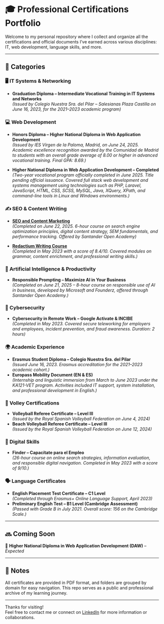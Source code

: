 # 🎓 Professional Certifications Portfolio

Welcome to my personal repository where I collect and organize all the certifications and official documents I’ve earned across various disciplines: IT, web development, language skills, and more.

---

## 📁 Categories

### 🖥️ IT Systems & Networking

- **Graduation Diploma – Intermediate Vocational Training in IT Systems and Networks**  
  _(Issued by Colegio Nuestra Sra. del Pilar – Salesianas Plaza Castilla on June 16, 2023, for the 2021–2023 academic program)_

### 💻 Web Development

- **Honors Diploma – Higher National Diploma in Web Application Development**  
  _(Issued by IES Virgen de la Paloma, Madrid, on June 24, 2025. Academic excellence recognition awarded by the Comunidad de Madrid to students with an overall grade average of 8.00 or higher in advanced vocational training. Final GPA: 8.69.)_

- **Higher National Diploma in Web Application Development – Completed**  
  _(Two-year vocational program officially completed in June 2025. Title pending official issuance. Covered full stack web development and systems management using technologies such as PHP, Laravel, JavaScript, HTML, CSS, SCSS, MySQL, Java, XQuery, XPath, and command-line tools in Linux and Windows environments.)_

### ✍️ SEO & Content Writing

- [**SEO and Content Marketing**](/✍%EF%B8%8F%20SEO%20%26%20Content%20Writing/seo-and-content-marketing.pdf)  
  _(Completed on June 22, 2025. 6-hour course on search engine optimization principles, digital content strategy, SEM fundamentals, and performance tracking. Offered by Santander Open Academy)_
  
- [**Redactium Writing Course**](/✍%EF%B8%8F%20SEO%20%26%20Content%20Writing/redactium-writing-course.pdf)  
  _(Completed in May 2023 with a score of 8.4/10. Covered modules on grammar, content enrichment, and professional writing skills.)_

### 🤖 Artificial Intelligence & Productivity

- **Responsible Prompting – Maximize AI in Your Business**  
  _(Completed on June 21, 2025 – 8-hour course on responsible use of AI in business, developed by Microsoft and Founderz, offered through Santander Open Academy.)_

### 🔐 Cybersecurity

- **Cybersecurity in Remote Work – Google Activate & INCIBE**  
  _(Completed in May 2023. Covered secure teleworking for employers and employees, incident prevention, and fraud awareness. Duration: 2 hours)_

### 🌍 Academic Experience

- **Erasmus Student Diploma – Colegio Nuestra Sra. del Pilar**  
  _(Issued June 16, 2023. Erasmus accreditation for the 2021–2023 academic cohort.)_
- **Europass Mobility Document (EN & ES)**  
  _(Internship and linguistic immersion from March to June 2023 under the KA121-VET program. Activities included IT support, system installation, and professional development in English.)_

### 🏐 Volley Certifications

- **Volleyball Referee Certificate – Level III**  
  _(Issued by the Royal Spanish Volleyball Federation on June 4, 2024)_
- **Beach Volleyball Referee Certificate – Level III**  
  _(Issued by the Royal Spanish Volleyball Federation on June 12, 2024)_

### 🧠 Digital Skills

- **Finder – Capacítate para el Empleo**  
  _(26-hour course on online search strategies, information evaluation, and responsible digital navigation. Completed in May 2023 with a score of 9/10.)_

### 🗣️ Language Certificates

- **English Placement Test Certificate – C1 Level**  
  _(Completed through Erasmus+ Online Language Support, April 2023)_
- **Preliminary English Test – B1 Level (Cambridge Assessment)**  
  _(Passed with Grade B in July 2021. Overall score: 156 on the Cambridge Scale.)_

---

## 🔜 Coming Soon

📌 **Higher National Diploma in Web Application Development (DAW)** – _Expected_

---

## 🧾 Notes

All certificates are provided in PDF format, and folders are grouped by domain for easy navigation. This repo serves as a public and professional archive of my learning journey.

---

Thanks for visiting!  
Feel free to contact me or connect on [LinkedIn](https://linkedin.com/in/javierarrua) for more information or collaborations.
